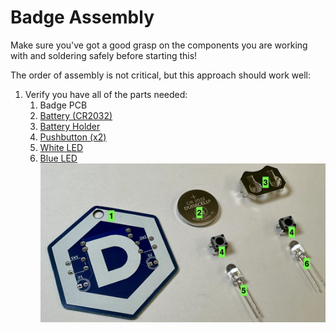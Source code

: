 

# Badge Assembly
Make sure you've got a good grasp on the components you are working with and soldering safely before starting this!

The order of assembly is not critical, but this approach should work well:
 1. Verify you have all of the parts needed:
	 1. Badge PCB
	 2. [Battery (CR2032)](https://docs.google.com/viewer?url=https://github.com/DSUmjham/I-Can-Solder-Badge/raw/main/Datasheets/CR2032.pdf)
	 3. [Battery Holder](https://docs.google.com/viewer?url=https://github.com/DSUmjham/I-Can-Solder-Badge/raw/main/Datasheets/BAT-HLD-001-THM.pdf)
	 4. [Pushbutton (x2)](https://docs.google.com/viewer?url=https://github.com/DSUmjham/I-Can-Solder-Badge/raw/main/Datasheets/MJTP1230.pdf)
	 5. [White LED](https://docs.google.com/viewer?url=https://github.com/DSUmjham/I-Can-Solder-Badge/raw/main/Datasheets/QBL8IW30C-CW.pdf)
	 6. [Blue LED](https://docs.google.com/viewer?url=https://github.com/DSUmjham/I-Can-Solder-Badge/raw/main/Datasheets/C503B-BCN-CV0Z0461.pdf)
![Badge components labeled](https://github.com/DSUmjham/I-Can-Solder-Badge/raw/main/Images/assembly01.jpeg?raw=true)